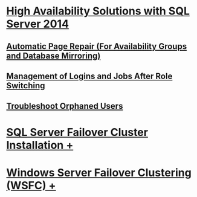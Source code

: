 # [High Availability Solutions with SQL Server 2014](high-availability-solutions-sql-server.md)
## [Automatic Page Repair (For Availability Groups and Database Mirroring)](automatic-page-repair-availability-groups-database-mirroring.md)
## [Management of Logins and Jobs After Role Switching](management-of-logins-and-jobs-after-role-switching-sql-server.md)
## [Troubleshoot Orphaned Users](troubleshoot-orphaned-users-sql-server.md)

# [SQL Server Failover Cluster Installation +](install/sql-server-failover-cluster-installation.md)
# [Windows Server Failover Clustering (WSFC) +](windows/windows-server-failover-clustering-wsfc-with-sql-server.md)
